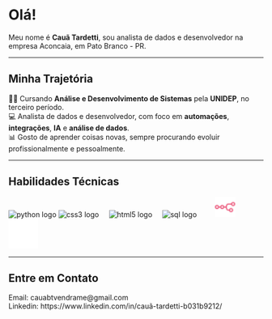 # Olá!

Meu nome é **Cauã Tardetti**, sou analista de dados e desenvolvedor na empresa Aconcaia, em Pato Branco - PR.

---

## Minha Trajetória

🧑‍💻 Cursando **Análise e Desenvolvimento de Sistemas** pela **UNIDEP**, no terceiro período.  
💻 Analista de dados e desenvolvedor, com foco em **automações**, **integrações**, **IA** e **análise de dados**.  
📊 Gosto de aprender coisas novas, sempre procurando evoluir profissionalmente e pessoalmente.

---

## Habilidades Técnicas

<div align='left'>
  <img src="https://s3.dualstack.us-east-2.amazonaws.com/pythondotorg-assets/media/files/python-logo-only.svg" height="40" alt="python logo"/>
  <img src="https://cdn.jsdelivr.net/gh/devicons/devicon/icons/css3/css3-original.svg" height="40" alt="css3 logo"/>
  <img width='12'/>
  <img src="https://cdn.jsdelivr.net/gh/devicons/devicon/icons/html5/html5-original.svg" height="40" alt="html5 logo" />
  <img width='12'/>
  <img src="https://cdn.jsdelivr.net/gh/devicons/devicon/icons/mysql/mysql-original.svg" height="40" alt="sql logo" />
  <img width='12'/>
  <img width='12'/>
  <img src="https://github.com/cauatardetti/cauatardetti/blob/main/n8n-color.svg?raw=true" height='40'/>
  <img width='12'/>
  <img src="https://github.com/cauatardetti/cauatardetti/blob/main/icons8-flask.svg?raw=true" height='58'/>
  <img width='12'/>
</div>

---

## Entre em Contato

<p>Email: cauabtvendrame@gmail.com<br>Linkedin: https://www.linkedin.com/in/cauã-tardetti-b031b9212/</p>

